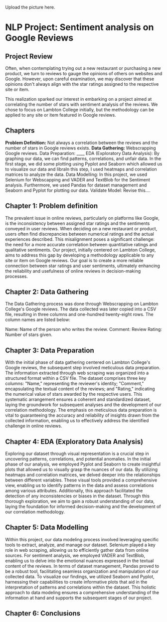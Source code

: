 Upload the picture here. 

# NLP Project: Sentiment analysis on Google Reviews

## Project Review

Often, when contemplating trying out a new restaurant or purchasing a new product, we turn to reviews to gauge the opinions of others on websites and Google. However, upon careful examination, we may discover that these opinions don't always align with the star ratings assigned to the respective site or item.

This realization sparked our interest in embarking on a project aimed at correlating the number of stars with sentiment analysis of the reviews. We chose to focus on Lambton College initially, but the methodology can be applied to any site or item featured in Google reviews.

## Chapters

**Problem Definition:** Not always a correlation between the reviews and the number of stars in Google reviews exists. 
<strong> Data Gathering: </strong> Webscrapping Google reviews.
Data Preparation: ____
EDA (Exploratory Data Analysis): By graphing our data, we can find patterns, correlations, and unfair data. 
In the first stage, we did some plotting using Pyplot and Seaborn which allowed us to visualize our data and libraIn this step, I used heatmaps and correlation matrices to analyze the data.
Data Modelling: In this project, we used Selenium for Webscapping and VADER and TextBlob for the Sentiment analysis. Furthermore, we used Pandas for dataset management and Seaborn and Pyplot for plotting our data. 
Validate Model: Revise this....

## Chapter 1: Problem definition

The prevalent issue in online reviews, particularly on platforms like Google, is the inconsistency between assigned star ratings and the sentiments conveyed in user reviews. When deciding on a new restaurant or product, users often find discrepancies between numerical ratings and the actual experiences described. This misalignment poses a significant challenge: the need for a more accurate correlation between quantitative ratings and qualitative sentiments. Our project, initially centered on Lambton College, aims to address this gap by developing a methodology applicable to any site or item on Google reviews. Our goal is to create a more reliable connection between star ratings and user sentiments, ultimately enhancing the reliability and usefulness of online reviews in decision-making processes.

## Chapter 2: Data Gathering

The Data Gathering process was done through Webscrapping on Lambton College's Google reviews. The data collected was later copied into a CSV file,  resulting in three columns and one-hundred twenty-eight rows. The column names are listed below:

Name: Name of the person who writes the review. 
Comment: Review
Rating: Number of stars given. 

## Chapter 3: Data Preparation

With the initial phase of data gathering centered on Lambton College's Google reviews, the subsequent step involved meticulous data preparation. The information extracted through web scraping was organized into a structured format within a CSV file. The dataset comprises three key columns: "Name," representing the reviewer's identity; "Comment," encapsulating the textual content of the reviews; and "Rating," indicating the numerical value of stars awarded by the respective users. This systematic arrangement ensures a coherent and standardized dataset, laying the groundwork for subsequent analyses and the development of our correlation methodology. The emphasis on meticulous data preparation is vital to guaranteeing the accuracy and reliability of insights drawn from the collected information, enabling us to effectively address the identified challenge in online reviews.

## Chapter 4: EDA (Exploratory Data Analysis)

Exploring our dataset through visual representation is a crucial step in uncovering patterns, correlations, and potential anomalies. In the initial phase of our analysis, we employed Pyplot and Seaborn to create insightful plots that allowed us to visually grasp the nuances of our data. By utilizing heatmaps and correlation matrices, we delved deeper into the relationships between different variables. These visual tools provided a comprehensive view, enabling us to identify patterns in the data and assess correlations among various attributes. Additionally, this approach facilitated the detection of any inconsistencies or biases in the dataset. Through this thorough exploration, we aim to gain a robust understanding of our data, laying the foundation for informed decision-making and the development of our correlation methodology.

## Chapter 5: Data Modelling

Within this project, our data modeling process involved leveraging specific tools to extract, analyze, and manage our dataset. Selenium played a key role in web scraping, allowing us to efficiently gather data from online sources. For sentiment analysis, we employed VADER and TextBlob, enabling us to delve into the emotional nuances expressed in the textual content of the reviews. In terms of dataset management, Pandas proved to be a robust tool, facilitating seamless organization and manipulation of our collected data. To visualize our findings, we utilized Seaborn and Pyplot, harnessing their capabilities to create informative plots that aid in the interpretation of patterns and correlations within the dataset. This holistic approach to data modeling ensures a comprehensive understanding of the information at hand and supports the subsequent stages of our project.

## Chapter 6: Conclusions

